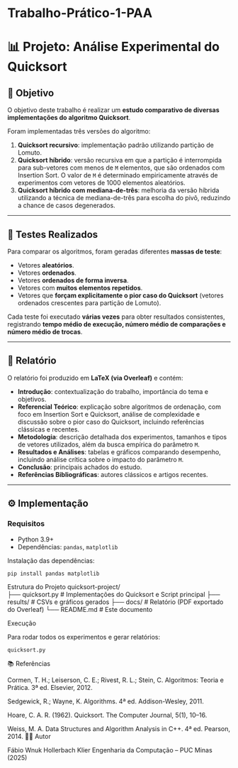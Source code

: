 # Trabalho-Prático-1-PAA
# 📊 Projeto: Análise Experimental do Quicksort

## 🎯 Objetivo
O objetivo deste trabalho é realizar um **estudo comparativo de diversas implementações do algoritmo Quicksort**.  

Foram implementadas três versões do algoritmo:
1. **Quicksort recursivo**: implementação padrão utilizando partição de Lomuto.
2. **Quicksort híbrido**: versão recursiva em que a partição é interrompida para sub-vetores com menos de `M` elementos, que são ordenados com Insertion Sort. O valor de `M` é determinado empiricamente através de experimentos com vetores de 1000 elementos aleatórios.
3. **Quicksort híbrido com mediana-de-três**: melhoria da versão híbrida utilizando a técnica de mediana-de-três para escolha do pivô, reduzindo a chance de casos degenerados.

---

## 🧪 Testes Realizados
Para comparar os algoritmos, foram geradas diferentes **massas de teste**:
- Vetores **aleatórios**.
- Vetores **ordenados**.
- Vetores **ordenados de forma inversa**.
- Vetores com **muitos elementos repetidos**.
- Vetores que **forçam explicitamente o pior caso do Quicksort** (vetores ordenados crescentes para partição de Lomuto).

Cada teste foi executado **várias vezes** para obter resultados consistentes, registrando **tempo médio de execução, número médio de comparações e número médio de trocas**.

---

## 📄 Relatório
O relatório foi produzido em **LaTeX (via Overleaf)** e contém:
- **Introdução**: contextualização do trabalho, importância do tema e objetivos.
- **Referencial Teórico**: explicação sobre algoritmos de ordenação, com foco em Insertion Sort e Quicksort, análise de complexidade e discussão sobre o pior caso do Quicksort, incluindo referências clássicas e recentes.
- **Metodologia**: descrição detalhada dos experimentos, tamanhos e tipos de vetores utilizados, além da busca empírica do parâmetro `M`.
- **Resultados e Análises**: tabelas e gráficos comparando desempenho, incluindo análise crítica sobre o impacto do parâmetro `M`.
- **Conclusão**: principais achados do estudo.
- **Referências Bibliográficas**: autores clássicos e artigos recentes.

---

## ⚙️ Implementação

### Requisitos
- Python 3.9+
- Dependências: `pandas`, `matplotlib`

Instalação das dependências:
```bash
pip install pandas matplotlib
```
Estrutura do Projeto
quicksort-project/                   
├── quicksort.py         # Implementações do Quicksort e Script principal
├── results/                 # CSVs e gráficos gerados
├── docs/                    # Relatório (PDF exportado do Overleaf)
└── README.md                # Este documento

Execução

Para rodar todos os experimentos e gerar relatórios:
```
quicksort.py
```
📚 Referências

Cormen, T. H.; Leiserson, C. E.; Rivest, R. L.; Stein, C. Algoritmos: Teoria e Prática. 3ª ed. Elsevier, 2012.

Sedgewick, R.; Wayne, K. Algorithms. 4ª ed. Addison-Wesley, 2011.

Hoare, C. A. R. (1962). Quicksort. The Computer Journal, 5(1), 10–16.

Weiss, M. A. Data Structures and Algorithm Analysis in C++. 4ª ed. Pearson, 2014.
👨‍💻 Autor

Fábio Wnuk Hollerbach Klier
Engenharia da Computação – PUC Minas (2025)
